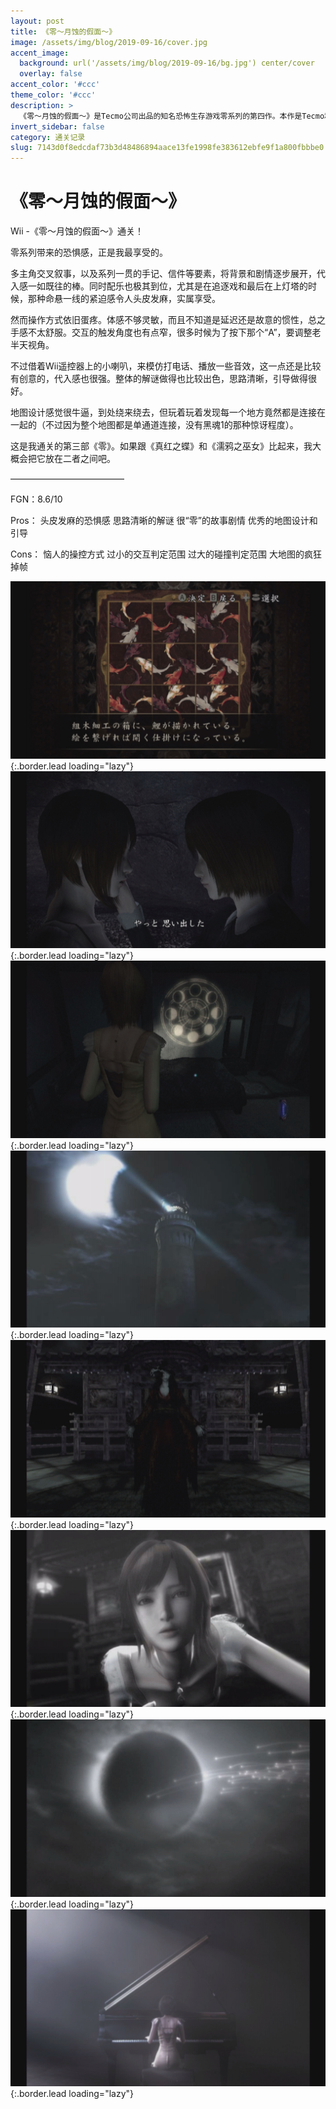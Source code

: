 ```yaml
---
layout: post
title: 《零～月蚀的假面～》
image: /assets/img/blog/2019-09-16/cover.jpg
accent_image: 
  background: url('/assets/img/blog/2019-09-16/bg.jpg') center/cover
  overlay: false
accent_color: '#ccc'
theme_color: '#ccc'
description: >
  《零～月蚀的假面～》是Tecmo公司出品的知名恐怖生存游戏零系列的第四作。本作是Tecmo和任天堂的合作项目，Tecmo负责游戏的开发制作，此外草蜢工作室也有参与开发工作；而任天堂则担当游戏的监修和发行。 本作成为零系列中第一部Wii主机独占的游戏；本作也有别于前三作而不会在北美地区发行。
invert_sidebar: false
category: 通关记录
slug: 7143d0f8edcdaf73b3d48486894aace13fe1998fe383612ebfe9f1a800fbbbe0
---
```


# 《零～月蚀的假面～》

Wii -《零～月蚀的假面～》通关！

零系列带来的恐惧感，正是我最享受的。

多主角交叉叙事，以及系列一贯的手记、信件等要素，将背景和剧情逐步展开，代入感一如既往的棒。同时配乐也极其到位，尤其是在追逐戏和最后在上灯塔的时候，那种命悬一线的紧迫感令人头皮发麻，实属享受。

然而操作方式依旧蛋疼。体感不够灵敏，而且不知道是延迟还是故意的惯性，总之手感不太舒服。交互的触发角度也有点窄，很多时候为了按下那个“A”，要调整老半天视角。

不过借着Wii遥控器上的小喇叭，来模仿打电话、播放一些音效，这一点还是比较有创意的，代入感也很强。整体的解谜做得也比较出色，思路清晰，引导做得很好。

地图设计感觉很牛逼，到处绕来绕去，但玩着玩着发现每一个地方竟然都是连接在一起的（不过因为整个地图都是单通道连接，没有黑魂1的那种惊讶程度）。

这是我通关的第三部《零》。如果跟《真红之蝶》和《濡鸦之巫女》比起来，我大概会把它放在二者之间吧。

—————————————

FGN：8.6/10

Pros：
头皮发麻的恐惧感
思路清晰的解谜
很“零”的故事剧情
优秀的地图设计和引导

Cons：
恼人的操控方式
过小的交互判定范围
过大的碰撞判定范围
大地图的疯狂掉帧

![](/assets/img/blog/2019-09-16/1.jpg){:.border.lead loading="lazy"}
![](/assets/img/blog/2019-09-16/2.jpg){:.border.lead loading="lazy"}
![](/assets/img/blog/2019-09-16/3.jpg){:.border.lead loading="lazy"}
![](/assets/img/blog/2019-09-16/4.jpg){:.border.lead loading="lazy"}
![](/assets/img/blog/2019-09-16/5.jpg){:.border.lead loading="lazy"}
![](/assets/img/blog/2019-09-16/6.jpg){:.border.lead loading="lazy"}
![](/assets/img/blog/2019-09-16/7.jpg){:.border.lead loading="lazy"}
![](/assets/img/blog/2019-09-16/8.jpg){:.border.lead loading="lazy"}

